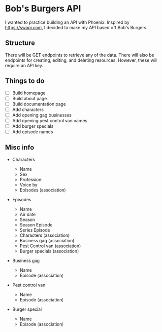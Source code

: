 # Bob's Burgers API

I wanted to practice building an API with Phoenix. Inspired by
https://swapi.com, I decided to make my API based off Bob's Burgers.

## Structure
There will be GET endpoints to retrieve any of the data. There will also be
endpoints for creating, editing, and deleting resources. However, these will
require an API key.

## Things to do
- [ ] Build homepage
- [ ] Build about page
- [ ] Build documentation page
- [ ] Add characters
- [ ] Add opening gag businesses
- [ ] Add opening pest control van names
- [ ] Add burger specials
- [ ] Add episode names

## Misc info
- Characters
  - Name
  - Sex
  - Profession
  - Voice by
  - Episodes (association)

- Episodes
  - Name
  - Air date
  - Season
  - Season Episode
  - Series Episode
  - Characters (association)
  - Business gag (association)
  - Pest Control van (association)
  - Burger specials (association)

- Business gag
  - Name
  - Episode (association)

- Pest control van
  - Name
  - Episode (association)

- Burger special
  - Name
  - Episode (association)
